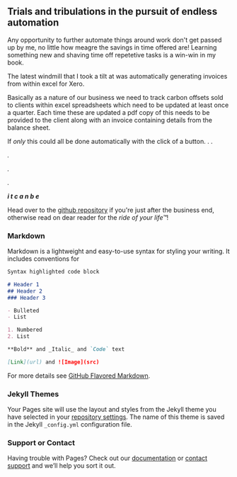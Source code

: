 ## Trials and tribulations in the pursuit of endless automation

Any opportunity to further automate things around work don't get passed up by me, no little how meagre the savings in time offered are!
Learning something new and shaving time off repetetive tasks is a win-win in my book. 

The latest windmill that I took a tilt at was automatically generating invoices from within excel for Xero. 

Basically as a nature of our business we need to track carbon offsets sold to clients within excel spreadsheets which need to be updated at least once a quarter. Each time these are updated a pdf copy of this needs to be provided to the client along with an invoice containing details from the balance sheet.

If *only* this could all be done automatically with the click of a button. . .

*.*

*.*

*.*

***i t   c a n  b e***

Head over to the [github repository](https://github.com/gnarly-charlie/excel-pyxero) if you're just after the business end, otherwise read on dear reader for the *ride of your life™*!

### Markdown

Markdown is a lightweight and easy-to-use syntax for styling your writing. It includes conventions for

```markdown
Syntax highlighted code block

# Header 1
## Header 2
### Header 3

- Bulleted
- List

1. Numbered
2. List

**Bold** and _Italic_ and `Code` text

[Link](url) and ![Image](src)
```

For more details see [GitHub Flavored Markdown](https://guides.github.com/features/mastering-markdown/).

### Jekyll Themes

Your Pages site will use the layout and styles from the Jekyll theme you have selected in your [repository settings](https://github.com/gnarly-charlie/excel-pyxero/settings). The name of this theme is saved in the Jekyll `_config.yml` configuration file.

### Support or Contact

Having trouble with Pages? Check out our [documentation](https://help.github.com/categories/github-pages-basics/) or [contact support](https://github.com/contact) and we’ll help you sort it out.
